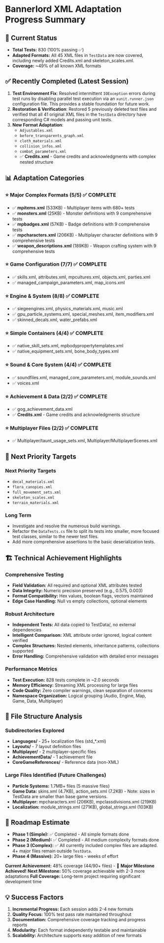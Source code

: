 # Bannerlord XML Adaptation Progress Summary

## 🎯 Current Status
- **Total Tests:** 830 (100% passing ✅)
- **Adapted Formats:** All 45 XML files in `TestData` are now covered, including newly added Credits.xml and skeleton_scales.xml.
- **Coverage:** ~49% of all known XML formats

## ✅ Recently Completed (Latest Session)
1.  **Test Environment Fix**: Resolved intermittent `IOException` errors during test runs by disabling parallel test execution via an `xunit.runner.json` configuration file. This provides a stable foundation for future work.
2.  **Restoration & Verification**: Restored 5 previously deleted test files and verified that all 41 original XML files in the `TestData` directory have corresponding C# models and passing unit tests.
3.  **New Format Adaptation**:
    - `Adjustables.xml`
    - `before_transparents_graph.xml`
    - `cloth_materials.xml`
    - `collision_infos.xml`
    - `combat_parameters.xml`
    - ✅ **Credits.xml** - Game credits and acknowledgments with complex nested structure

## 📊 Adaptation Categories

### ⭐ Major Complex Formats (5/5) ✅ COMPLETE
- ✅ **mpitems.xml** (533KB) - Multiplayer items with 680+ tests
- ✅ **monsters.xml** (25KB) - Monster definitions with 9 comprehensive tests
- ✅ **mpbadges.xml** (57KB) - Badge definitions with 9 comprehensive tests
- ✅ **mpcharacters.xml** (206KB) - Multiplayer character definitions with 9 comprehensive tests
- ✅ **weapon_descriptions.xml** (189KB) - Weapon crafting system with 9 comprehensive tests

### ⭐ Game Configuration (7/7) ✅ COMPLETE
- ✅ skills.xml, attributes.xml, mpcultures.xml, objects.xml, parties.xml
- ✅ managed_campaign_parameters.xml, map_icons.xml

### ⭐ Engine & System (8/8) ✅ COMPLETE
- ✅ siegeengines.xml, physics_materials.xml, music.xml
- ✅ gpu_particle_systems.xml, special_meshes.xml, item_modifiers.xml
- ✅ skinned_decals.xml, water_prefabs.xml

### ⭐ Simple Containers (4/4) ✅ COMPLETE
- ✅ native_skill_sets.xml, mpbodypropertytemplates.xml
- ✅ native_equipment_sets.xml, bone_body_types.xml

### ⭐ Sound & Core System (4/4) ✅ COMPLETE
- ✅ soundfiles.xml, managed_core_parameters.xml, module_sounds.xml
- ✅ voices.xml

### ⭐ Achievement & Data (2/2) ✅ COMPLETE
- ✅ gog_achievement_data.xml
- ✅ **Credits.xml** - Game credits and acknowledgments structure

### ⭐ Multiplayer Files (2/2) ✅ COMPLETE
- ✅ Multiplayer/taunt_usage_sets.xml, Multiplayer/MultiplayerScenes.xml

## 🎯 Next Priority Targets

### Next Priority Targets
- `decal_materials.xml`
- `flora_canopies.xml`
- `full_movement_sets.xml`
- `skeleton_scales.xml`
- `terrain_materials.xml`

### Long Term
- Investigate and resolve the numerous build warnings.
- Refactor the `DataTests.cs` file to split its tests into smaller, more focused test classes, similar to the newer test files.
- Add more comprehensive assertions to the basic deserialization tests.

## 🏗️ Technical Achievement Highlights

### Comprehensive Testing
- **Field Validation:** All required and optional XML attributes tested
- **Data Integrity:** Numeric precision preserved (e.g., 0.575, 0.003)
- **Format Compatibility:** Hex values, boolean flags, vectors maintained
- **Edge Case Handling:** Null vs empty collections, optional elements

### Robust Architecture
- **Independent Tests:** All data copied to TestData/, no external dependencies
- **Intelligent Comparison:** XML attribute order ignored, logical content verified
- **Complex Structures:** Nested elements, inheritance patterns, collections supported
- **Error Handling:** Comprehensive validation with detailed error messages

### Performance Metrics
- **Test Execution:** 828 tests complete in ~2.0 seconds
- **Memory Efficiency:** Streaming XML processing for large files
- **Code Quality:** Zero compiler warnings, clean separation of concerns
- **Namespace Organization:** Logical grouping (Audio, Engine, Map, Game, Data, Multiplayer)

## 📂 File Structure Analysis

### Subdirectories Explored
- **Languages/** - 25+ localization files (std_*.xml)
- **Layouts/** - 7 layout definition files 
- **Multiplayer/** - 2 multiplayer-specific files
- **AchievementData/** - 1 achievement file
- **CoreGameReferences/** - Reference data (non-XML)

### Large Files Identified (Future Challenges)
- **Particle Systems:** 1.7MB+ files (5 massive files)
- **Game Data:** skins.xml (4.7KB), action_sets.xml (7.2KB) - Note: sizes in TestData are smaller than base game versions.
- **Multiplayer:** mpcharacters.xml (206KB), mpclassdivisions.xml (219KB)
- **Localization:** module_strings.xml (271KB), global_strings.xml (103KB)

## 🔮 Roadmap Estimate
- **Phase 1 (Simple):** ✅ Completed - All simple formats done
- **Phase 2 (Medium):** ✅ Completed - All medium complexity formats done
- **Phase 3 (Complex):** ✅ All currently included complex files are adapted. 4+ major files remain outside `TestData`.
- **Phase 4 (Massive):** 20+ large files - weeks of effort

**Current Achievement:** 48% coverage (44/90+ files) - 🎉 **Major Milestone Achieved!**
**Next Milestone:** 50% coverage achievable with 2-3 more adaptations
**Full Coverage:** Long-term project requiring significant development time

## 💡 Success Factors
1. **Incremental Progress:** Each session adds 2-4 new formats
2. **Quality Focus:** 100% test pass rate maintained throughout
3. **Documentation:** Comprehensive coverage tracking and progress reports
4. **Modularity:** Each format independently testable and maintainable
5. **Scalability:** Architecture supports easy addition of new formats 